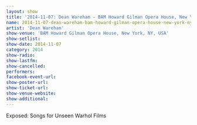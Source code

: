 ```yaml
---
layout: show
title: '2014-11-07: Dean Wareham - BAM Howard Gilman Opera House, New York, NY, USA'
name: 2014-11-07-dean-wareham-bam-howard-gilman-opera-house-new-york-ny-usa
artist: 'Dean Wareham'
show-venue: 'BAM Howard Gilman Opera House, New York, NY, USA'
show-setlist: 
show-date: 2014-11-07
category: 2014
show-radio: 
show-lastfm: 
show-cancelled: 
performers: 
facebook-event-url: 
show-poster-url: 
show-ticket-url: 
show-venue-website: 
show-additional: 
---
```

Exposed: Songs for Unseen Warhol Films 
